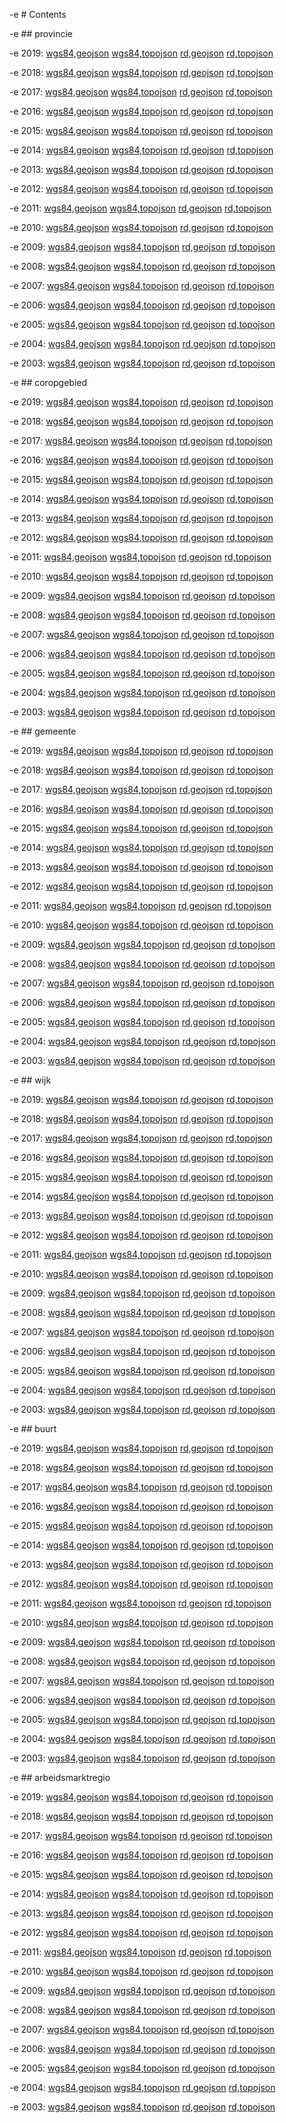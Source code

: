 -e # Contents

-e ## provincie 

-e 2019:
[wgs84,geojson](wgs84/provincie_2019.geojson)
[wgs84,topojson](wgs84/provincie_2019.topojson)
[rd,geojson](rd/provincie_2019.geojson)
[rd,topojson](rd/provincie_2019.topojson)

-e 2018:
[wgs84,geojson](wgs84/provincie_2018.geojson)
[wgs84,topojson](wgs84/provincie_2018.topojson)
[rd,geojson](rd/provincie_2018.geojson)
[rd,topojson](rd/provincie_2018.topojson)

-e 2017:
[wgs84,geojson](wgs84/provincie_2017.geojson)
[wgs84,topojson](wgs84/provincie_2017.topojson)
[rd,geojson](rd/provincie_2017.geojson)
[rd,topojson](rd/provincie_2017.topojson)

-e 2016:
[wgs84,geojson](wgs84/provincie_2016.geojson)
[wgs84,topojson](wgs84/provincie_2016.topojson)
[rd,geojson](rd/provincie_2016.geojson)
[rd,topojson](rd/provincie_2016.topojson)

-e 2015:
[wgs84,geojson](wgs84/provincie_2015.geojson)
[wgs84,topojson](wgs84/provincie_2015.topojson)
[rd,geojson](rd/provincie_2015.geojson)
[rd,topojson](rd/provincie_2015.topojson)

-e 2014:
[wgs84,geojson](wgs84/provincie_2014.geojson)
[wgs84,topojson](wgs84/provincie_2014.topojson)
[rd,geojson](rd/provincie_2014.geojson)
[rd,topojson](rd/provincie_2014.topojson)

-e 2013:
[wgs84,geojson](wgs84/provincie_2013.geojson)
[wgs84,topojson](wgs84/provincie_2013.topojson)
[rd,geojson](rd/provincie_2013.geojson)
[rd,topojson](rd/provincie_2013.topojson)

-e 2012:
[wgs84,geojson](wgs84/provincie_2012.geojson)
[wgs84,topojson](wgs84/provincie_2012.topojson)
[rd,geojson](rd/provincie_2012.geojson)
[rd,topojson](rd/provincie_2012.topojson)

-e 2011:
[wgs84,geojson](wgs84/provincie_2011.geojson)
[wgs84,topojson](wgs84/provincie_2011.topojson)
[rd,geojson](rd/provincie_2011.geojson)
[rd,topojson](rd/provincie_2011.topojson)

-e 2010:
[wgs84,geojson](wgs84/provincie_2010.geojson)
[wgs84,topojson](wgs84/provincie_2010.topojson)
[rd,geojson](rd/provincie_2010.geojson)
[rd,topojson](rd/provincie_2010.topojson)

-e 2009:
[wgs84,geojson](wgs84/provincie_2009.geojson)
[wgs84,topojson](wgs84/provincie_2009.topojson)
[rd,geojson](rd/provincie_2009.geojson)
[rd,topojson](rd/provincie_2009.topojson)

-e 2008:
[wgs84,geojson](wgs84/provincie_2008.geojson)
[wgs84,topojson](wgs84/provincie_2008.topojson)
[rd,geojson](rd/provincie_2008.geojson)
[rd,topojson](rd/provincie_2008.topojson)

-e 2007:
[wgs84,geojson](wgs84/provincie_2007.geojson)
[wgs84,topojson](wgs84/provincie_2007.topojson)
[rd,geojson](rd/provincie_2007.geojson)
[rd,topojson](rd/provincie_2007.topojson)

-e 2006:
[wgs84,geojson](wgs84/provincie_2006.geojson)
[wgs84,topojson](wgs84/provincie_2006.topojson)
[rd,geojson](rd/provincie_2006.geojson)
[rd,topojson](rd/provincie_2006.topojson)

-e 2005:
[wgs84,geojson](wgs84/provincie_2005.geojson)
[wgs84,topojson](wgs84/provincie_2005.topojson)
[rd,geojson](rd/provincie_2005.geojson)
[rd,topojson](rd/provincie_2005.topojson)

-e 2004:
[wgs84,geojson](wgs84/provincie_2004.geojson)
[wgs84,topojson](wgs84/provincie_2004.topojson)
[rd,geojson](rd/provincie_2004.geojson)
[rd,topojson](rd/provincie_2004.topojson)

-e 2003:
[wgs84,geojson](wgs84/provincie_2003.geojson)
[wgs84,topojson](wgs84/provincie_2003.topojson)
[rd,geojson](rd/provincie_2003.geojson)
[rd,topojson](rd/provincie_2003.topojson)

-e ## coropgebied 

-e 2019:
[wgs84,geojson](wgs84/coropgebied_2019.geojson)
[wgs84,topojson](wgs84/coropgebied_2019.topojson)
[rd,geojson](rd/coropgebied_2019.geojson)
[rd,topojson](rd/coropgebied_2019.topojson)

-e 2018:
[wgs84,geojson](wgs84/coropgebied_2018.geojson)
[wgs84,topojson](wgs84/coropgebied_2018.topojson)
[rd,geojson](rd/coropgebied_2018.geojson)
[rd,topojson](rd/coropgebied_2018.topojson)

-e 2017:
[wgs84,geojson](wgs84/coropgebied_2017.geojson)
[wgs84,topojson](wgs84/coropgebied_2017.topojson)
[rd,geojson](rd/coropgebied_2017.geojson)
[rd,topojson](rd/coropgebied_2017.topojson)

-e 2016:
[wgs84,geojson](wgs84/coropgebied_2016.geojson)
[wgs84,topojson](wgs84/coropgebied_2016.topojson)
[rd,geojson](rd/coropgebied_2016.geojson)
[rd,topojson](rd/coropgebied_2016.topojson)

-e 2015:
[wgs84,geojson](wgs84/coropgebied_2015.geojson)
[wgs84,topojson](wgs84/coropgebied_2015.topojson)
[rd,geojson](rd/coropgebied_2015.geojson)
[rd,topojson](rd/coropgebied_2015.topojson)

-e 2014:
[wgs84,geojson](wgs84/coropgebied_2014.geojson)
[wgs84,topojson](wgs84/coropgebied_2014.topojson)
[rd,geojson](rd/coropgebied_2014.geojson)
[rd,topojson](rd/coropgebied_2014.topojson)

-e 2013:
[wgs84,geojson](wgs84/coropgebied_2013.geojson)
[wgs84,topojson](wgs84/coropgebied_2013.topojson)
[rd,geojson](rd/coropgebied_2013.geojson)
[rd,topojson](rd/coropgebied_2013.topojson)

-e 2012:
[wgs84,geojson](wgs84/coropgebied_2012.geojson)
[wgs84,topojson](wgs84/coropgebied_2012.topojson)
[rd,geojson](rd/coropgebied_2012.geojson)
[rd,topojson](rd/coropgebied_2012.topojson)

-e 2011:
[wgs84,geojson](wgs84/coropgebied_2011.geojson)
[wgs84,topojson](wgs84/coropgebied_2011.topojson)
[rd,geojson](rd/coropgebied_2011.geojson)
[rd,topojson](rd/coropgebied_2011.topojson)

-e 2010:
[wgs84,geojson](wgs84/coropgebied_2010.geojson)
[wgs84,topojson](wgs84/coropgebied_2010.topojson)
[rd,geojson](rd/coropgebied_2010.geojson)
[rd,topojson](rd/coropgebied_2010.topojson)

-e 2009:
[wgs84,geojson](wgs84/coropgebied_2009.geojson)
[wgs84,topojson](wgs84/coropgebied_2009.topojson)
[rd,geojson](rd/coropgebied_2009.geojson)
[rd,topojson](rd/coropgebied_2009.topojson)

-e 2008:
[wgs84,geojson](wgs84/coropgebied_2008.geojson)
[wgs84,topojson](wgs84/coropgebied_2008.topojson)
[rd,geojson](rd/coropgebied_2008.geojson)
[rd,topojson](rd/coropgebied_2008.topojson)

-e 2007:
[wgs84,geojson](wgs84/coropgebied_2007.geojson)
[wgs84,topojson](wgs84/coropgebied_2007.topojson)
[rd,geojson](rd/coropgebied_2007.geojson)
[rd,topojson](rd/coropgebied_2007.topojson)

-e 2006:
[wgs84,geojson](wgs84/coropgebied_2006.geojson)
[wgs84,topojson](wgs84/coropgebied_2006.topojson)
[rd,geojson](rd/coropgebied_2006.geojson)
[rd,topojson](rd/coropgebied_2006.topojson)

-e 2005:
[wgs84,geojson](wgs84/coropgebied_2005.geojson)
[wgs84,topojson](wgs84/coropgebied_2005.topojson)
[rd,geojson](rd/coropgebied_2005.geojson)
[rd,topojson](rd/coropgebied_2005.topojson)

-e 2004:
[wgs84,geojson](wgs84/coropgebied_2004.geojson)
[wgs84,topojson](wgs84/coropgebied_2004.topojson)
[rd,geojson](rd/coropgebied_2004.geojson)
[rd,topojson](rd/coropgebied_2004.topojson)

-e 2003:
[wgs84,geojson](wgs84/coropgebied_2003.geojson)
[wgs84,topojson](wgs84/coropgebied_2003.topojson)
[rd,geojson](rd/coropgebied_2003.geojson)
[rd,topojson](rd/coropgebied_2003.topojson)

-e ## gemeente 

-e 2019:
[wgs84,geojson](wgs84/gemeente_2019.geojson)
[wgs84,topojson](wgs84/gemeente_2019.topojson)
[rd,geojson](rd/gemeente_2019.geojson)
[rd,topojson](rd/gemeente_2019.topojson)

-e 2018:
[wgs84,geojson](wgs84/gemeente_2018.geojson)
[wgs84,topojson](wgs84/gemeente_2018.topojson)
[rd,geojson](rd/gemeente_2018.geojson)
[rd,topojson](rd/gemeente_2018.topojson)

-e 2017:
[wgs84,geojson](wgs84/gemeente_2017.geojson)
[wgs84,topojson](wgs84/gemeente_2017.topojson)
[rd,geojson](rd/gemeente_2017.geojson)
[rd,topojson](rd/gemeente_2017.topojson)

-e 2016:
[wgs84,geojson](wgs84/gemeente_2016.geojson)
[wgs84,topojson](wgs84/gemeente_2016.topojson)
[rd,geojson](rd/gemeente_2016.geojson)
[rd,topojson](rd/gemeente_2016.topojson)

-e 2015:
[wgs84,geojson](wgs84/gemeente_2015.geojson)
[wgs84,topojson](wgs84/gemeente_2015.topojson)
[rd,geojson](rd/gemeente_2015.geojson)
[rd,topojson](rd/gemeente_2015.topojson)

-e 2014:
[wgs84,geojson](wgs84/gemeente_2014.geojson)
[wgs84,topojson](wgs84/gemeente_2014.topojson)
[rd,geojson](rd/gemeente_2014.geojson)
[rd,topojson](rd/gemeente_2014.topojson)

-e 2013:
[wgs84,geojson](wgs84/gemeente_2013.geojson)
[wgs84,topojson](wgs84/gemeente_2013.topojson)
[rd,geojson](rd/gemeente_2013.geojson)
[rd,topojson](rd/gemeente_2013.topojson)

-e 2012:
[wgs84,geojson](wgs84/gemeente_2012.geojson)
[wgs84,topojson](wgs84/gemeente_2012.topojson)
[rd,geojson](rd/gemeente_2012.geojson)
[rd,topojson](rd/gemeente_2012.topojson)

-e 2011:
[wgs84,geojson](wgs84/gemeente_2011.geojson)
[wgs84,topojson](wgs84/gemeente_2011.topojson)
[rd,geojson](rd/gemeente_2011.geojson)
[rd,topojson](rd/gemeente_2011.topojson)

-e 2010:
[wgs84,geojson](wgs84/gemeente_2010.geojson)
[wgs84,topojson](wgs84/gemeente_2010.topojson)
[rd,geojson](rd/gemeente_2010.geojson)
[rd,topojson](rd/gemeente_2010.topojson)

-e 2009:
[wgs84,geojson](wgs84/gemeente_2009.geojson)
[wgs84,topojson](wgs84/gemeente_2009.topojson)
[rd,geojson](rd/gemeente_2009.geojson)
[rd,topojson](rd/gemeente_2009.topojson)

-e 2008:
[wgs84,geojson](wgs84/gemeente_2008.geojson)
[wgs84,topojson](wgs84/gemeente_2008.topojson)
[rd,geojson](rd/gemeente_2008.geojson)
[rd,topojson](rd/gemeente_2008.topojson)

-e 2007:
[wgs84,geojson](wgs84/gemeente_2007.geojson)
[wgs84,topojson](wgs84/gemeente_2007.topojson)
[rd,geojson](rd/gemeente_2007.geojson)
[rd,topojson](rd/gemeente_2007.topojson)

-e 2006:
[wgs84,geojson](wgs84/gemeente_2006.geojson)
[wgs84,topojson](wgs84/gemeente_2006.topojson)
[rd,geojson](rd/gemeente_2006.geojson)
[rd,topojson](rd/gemeente_2006.topojson)

-e 2005:
[wgs84,geojson](wgs84/gemeente_2005.geojson)
[wgs84,topojson](wgs84/gemeente_2005.topojson)
[rd,geojson](rd/gemeente_2005.geojson)
[rd,topojson](rd/gemeente_2005.topojson)

-e 2004:
[wgs84,geojson](wgs84/gemeente_2004.geojson)
[wgs84,topojson](wgs84/gemeente_2004.topojson)
[rd,geojson](rd/gemeente_2004.geojson)
[rd,topojson](rd/gemeente_2004.topojson)

-e 2003:
[wgs84,geojson](wgs84/gemeente_2003.geojson)
[wgs84,topojson](wgs84/gemeente_2003.topojson)
[rd,geojson](rd/gemeente_2003.geojson)
[rd,topojson](rd/gemeente_2003.topojson)

-e ## wijk 

-e 2019:
[wgs84,geojson](wgs84/wijk_2019.geojson)
[wgs84,topojson](wgs84/wijk_2019.topojson)
[rd,geojson](rd/wijk_2019.geojson)
[rd,topojson](rd/wijk_2019.topojson)

-e 2018:
[wgs84,geojson](wgs84/wijk_2018.geojson)
[wgs84,topojson](wgs84/wijk_2018.topojson)
[rd,geojson](rd/wijk_2018.geojson)
[rd,topojson](rd/wijk_2018.topojson)

-e 2017:
[wgs84,geojson](wgs84/wijk_2017.geojson)
[wgs84,topojson](wgs84/wijk_2017.topojson)
[rd,geojson](rd/wijk_2017.geojson)
[rd,topojson](rd/wijk_2017.topojson)

-e 2016:
[wgs84,geojson](wgs84/wijk_2016.geojson)
[wgs84,topojson](wgs84/wijk_2016.topojson)
[rd,geojson](rd/wijk_2016.geojson)
[rd,topojson](rd/wijk_2016.topojson)

-e 2015:
[wgs84,geojson](wgs84/wijk_2015.geojson)
[wgs84,topojson](wgs84/wijk_2015.topojson)
[rd,geojson](rd/wijk_2015.geojson)
[rd,topojson](rd/wijk_2015.topojson)

-e 2014:
[wgs84,geojson](wgs84/wijk_2014.geojson)
[wgs84,topojson](wgs84/wijk_2014.topojson)
[rd,geojson](rd/wijk_2014.geojson)
[rd,topojson](rd/wijk_2014.topojson)

-e 2013:
[wgs84,geojson](wgs84/wijk_2013.geojson)
[wgs84,topojson](wgs84/wijk_2013.topojson)
[rd,geojson](rd/wijk_2013.geojson)
[rd,topojson](rd/wijk_2013.topojson)

-e 2012:
[wgs84,geojson](wgs84/wijk_2012.geojson)
[wgs84,topojson](wgs84/wijk_2012.topojson)
[rd,geojson](rd/wijk_2012.geojson)
[rd,topojson](rd/wijk_2012.topojson)

-e 2011:
[wgs84,geojson](wgs84/wijk_2011.geojson)
[wgs84,topojson](wgs84/wijk_2011.topojson)
[rd,geojson](rd/wijk_2011.geojson)
[rd,topojson](rd/wijk_2011.topojson)

-e 2010:
[wgs84,geojson](wgs84/wijk_2010.geojson)
[wgs84,topojson](wgs84/wijk_2010.topojson)
[rd,geojson](rd/wijk_2010.geojson)
[rd,topojson](rd/wijk_2010.topojson)

-e 2009:
[wgs84,geojson](wgs84/wijk_2009.geojson)
[wgs84,topojson](wgs84/wijk_2009.topojson)
[rd,geojson](rd/wijk_2009.geojson)
[rd,topojson](rd/wijk_2009.topojson)

-e 2008:
[wgs84,geojson](wgs84/wijk_2008.geojson)
[wgs84,topojson](wgs84/wijk_2008.topojson)
[rd,geojson](rd/wijk_2008.geojson)
[rd,topojson](rd/wijk_2008.topojson)

-e 2007:
[wgs84,geojson](wgs84/wijk_2007.geojson)
[wgs84,topojson](wgs84/wijk_2007.topojson)
[rd,geojson](rd/wijk_2007.geojson)
[rd,topojson](rd/wijk_2007.topojson)

-e 2006:
[wgs84,geojson](wgs84/wijk_2006.geojson)
[wgs84,topojson](wgs84/wijk_2006.topojson)
[rd,geojson](rd/wijk_2006.geojson)
[rd,topojson](rd/wijk_2006.topojson)

-e 2005:
[wgs84,geojson](wgs84/wijk_2005.geojson)
[wgs84,topojson](wgs84/wijk_2005.topojson)
[rd,geojson](rd/wijk_2005.geojson)
[rd,topojson](rd/wijk_2005.topojson)

-e 2004:
[wgs84,geojson](wgs84/wijk_2004.geojson)
[wgs84,topojson](wgs84/wijk_2004.topojson)
[rd,geojson](rd/wijk_2004.geojson)
[rd,topojson](rd/wijk_2004.topojson)

-e 2003:
[wgs84,geojson](wgs84/wijk_2003.geojson)
[wgs84,topojson](wgs84/wijk_2003.topojson)
[rd,geojson](rd/wijk_2003.geojson)
[rd,topojson](rd/wijk_2003.topojson)

-e ## buurt 

-e 2019:
[wgs84,geojson](wgs84/buurt_2019.geojson)
[wgs84,topojson](wgs84/buurt_2019.topojson)
[rd,geojson](rd/buurt_2019.geojson)
[rd,topojson](rd/buurt_2019.topojson)

-e 2018:
[wgs84,geojson](wgs84/buurt_2018.geojson)
[wgs84,topojson](wgs84/buurt_2018.topojson)
[rd,geojson](rd/buurt_2018.geojson)
[rd,topojson](rd/buurt_2018.topojson)

-e 2017:
[wgs84,geojson](wgs84/buurt_2017.geojson)
[wgs84,topojson](wgs84/buurt_2017.topojson)
[rd,geojson](rd/buurt_2017.geojson)
[rd,topojson](rd/buurt_2017.topojson)

-e 2016:
[wgs84,geojson](wgs84/buurt_2016.geojson)
[wgs84,topojson](wgs84/buurt_2016.topojson)
[rd,geojson](rd/buurt_2016.geojson)
[rd,topojson](rd/buurt_2016.topojson)

-e 2015:
[wgs84,geojson](wgs84/buurt_2015.geojson)
[wgs84,topojson](wgs84/buurt_2015.topojson)
[rd,geojson](rd/buurt_2015.geojson)
[rd,topojson](rd/buurt_2015.topojson)

-e 2014:
[wgs84,geojson](wgs84/buurt_2014.geojson)
[wgs84,topojson](wgs84/buurt_2014.topojson)
[rd,geojson](rd/buurt_2014.geojson)
[rd,topojson](rd/buurt_2014.topojson)

-e 2013:
[wgs84,geojson](wgs84/buurt_2013.geojson)
[wgs84,topojson](wgs84/buurt_2013.topojson)
[rd,geojson](rd/buurt_2013.geojson)
[rd,topojson](rd/buurt_2013.topojson)

-e 2012:
[wgs84,geojson](wgs84/buurt_2012.geojson)
[wgs84,topojson](wgs84/buurt_2012.topojson)
[rd,geojson](rd/buurt_2012.geojson)
[rd,topojson](rd/buurt_2012.topojson)

-e 2011:
[wgs84,geojson](wgs84/buurt_2011.geojson)
[wgs84,topojson](wgs84/buurt_2011.topojson)
[rd,geojson](rd/buurt_2011.geojson)
[rd,topojson](rd/buurt_2011.topojson)

-e 2010:
[wgs84,geojson](wgs84/buurt_2010.geojson)
[wgs84,topojson](wgs84/buurt_2010.topojson)
[rd,geojson](rd/buurt_2010.geojson)
[rd,topojson](rd/buurt_2010.topojson)

-e 2009:
[wgs84,geojson](wgs84/buurt_2009.geojson)
[wgs84,topojson](wgs84/buurt_2009.topojson)
[rd,geojson](rd/buurt_2009.geojson)
[rd,topojson](rd/buurt_2009.topojson)

-e 2008:
[wgs84,geojson](wgs84/buurt_2008.geojson)
[wgs84,topojson](wgs84/buurt_2008.topojson)
[rd,geojson](rd/buurt_2008.geojson)
[rd,topojson](rd/buurt_2008.topojson)

-e 2007:
[wgs84,geojson](wgs84/buurt_2007.geojson)
[wgs84,topojson](wgs84/buurt_2007.topojson)
[rd,geojson](rd/buurt_2007.geojson)
[rd,topojson](rd/buurt_2007.topojson)

-e 2006:
[wgs84,geojson](wgs84/buurt_2006.geojson)
[wgs84,topojson](wgs84/buurt_2006.topojson)
[rd,geojson](rd/buurt_2006.geojson)
[rd,topojson](rd/buurt_2006.topojson)

-e 2005:
[wgs84,geojson](wgs84/buurt_2005.geojson)
[wgs84,topojson](wgs84/buurt_2005.topojson)
[rd,geojson](rd/buurt_2005.geojson)
[rd,topojson](rd/buurt_2005.topojson)

-e 2004:
[wgs84,geojson](wgs84/buurt_2004.geojson)
[wgs84,topojson](wgs84/buurt_2004.topojson)
[rd,geojson](rd/buurt_2004.geojson)
[rd,topojson](rd/buurt_2004.topojson)

-e 2003:
[wgs84,geojson](wgs84/buurt_2003.geojson)
[wgs84,topojson](wgs84/buurt_2003.topojson)
[rd,geojson](rd/buurt_2003.geojson)
[rd,topojson](rd/buurt_2003.topojson)

-e ## arbeidsmarktregio 

-e 2019:
[wgs84,geojson](wgs84/arbeidsmarktregio_2019.geojson)
[wgs84,topojson](wgs84/arbeidsmarktregio_2019.topojson)
[rd,geojson](rd/arbeidsmarktregio_2019.geojson)
[rd,topojson](rd/arbeidsmarktregio_2019.topojson)

-e 2018:
[wgs84,geojson](wgs84/arbeidsmarktregio_2018.geojson)
[wgs84,topojson](wgs84/arbeidsmarktregio_2018.topojson)
[rd,geojson](rd/arbeidsmarktregio_2018.geojson)
[rd,topojson](rd/arbeidsmarktregio_2018.topojson)

-e 2017:
[wgs84,geojson](wgs84/arbeidsmarktregio_2017.geojson)
[wgs84,topojson](wgs84/arbeidsmarktregio_2017.topojson)
[rd,geojson](rd/arbeidsmarktregio_2017.geojson)
[rd,topojson](rd/arbeidsmarktregio_2017.topojson)

-e 2016:
[wgs84,geojson](wgs84/arbeidsmarktregio_2016.geojson)
[wgs84,topojson](wgs84/arbeidsmarktregio_2016.topojson)
[rd,geojson](rd/arbeidsmarktregio_2016.geojson)
[rd,topojson](rd/arbeidsmarktregio_2016.topojson)

-e 2015:
[wgs84,geojson](wgs84/arbeidsmarktregio_2015.geojson)
[wgs84,topojson](wgs84/arbeidsmarktregio_2015.topojson)
[rd,geojson](rd/arbeidsmarktregio_2015.geojson)
[rd,topojson](rd/arbeidsmarktregio_2015.topojson)

-e 2014:
[wgs84,geojson](wgs84/arbeidsmarktregio_2014.geojson)
[wgs84,topojson](wgs84/arbeidsmarktregio_2014.topojson)
[rd,geojson](rd/arbeidsmarktregio_2014.geojson)
[rd,topojson](rd/arbeidsmarktregio_2014.topojson)

-e 2013:
[wgs84,geojson](wgs84/arbeidsmarktregio_2013.geojson)
[wgs84,topojson](wgs84/arbeidsmarktregio_2013.topojson)
[rd,geojson](rd/arbeidsmarktregio_2013.geojson)
[rd,topojson](rd/arbeidsmarktregio_2013.topojson)

-e 2012:
[wgs84,geojson](wgs84/arbeidsmarktregio_2012.geojson)
[wgs84,topojson](wgs84/arbeidsmarktregio_2012.topojson)
[rd,geojson](rd/arbeidsmarktregio_2012.geojson)
[rd,topojson](rd/arbeidsmarktregio_2012.topojson)

-e 2011:
[wgs84,geojson](wgs84/arbeidsmarktregio_2011.geojson)
[wgs84,topojson](wgs84/arbeidsmarktregio_2011.topojson)
[rd,geojson](rd/arbeidsmarktregio_2011.geojson)
[rd,topojson](rd/arbeidsmarktregio_2011.topojson)

-e 2010:
[wgs84,geojson](wgs84/arbeidsmarktregio_2010.geojson)
[wgs84,topojson](wgs84/arbeidsmarktregio_2010.topojson)
[rd,geojson](rd/arbeidsmarktregio_2010.geojson)
[rd,topojson](rd/arbeidsmarktregio_2010.topojson)

-e 2009:
[wgs84,geojson](wgs84/arbeidsmarktregio_2009.geojson)
[wgs84,topojson](wgs84/arbeidsmarktregio_2009.topojson)
[rd,geojson](rd/arbeidsmarktregio_2009.geojson)
[rd,topojson](rd/arbeidsmarktregio_2009.topojson)

-e 2008:
[wgs84,geojson](wgs84/arbeidsmarktregio_2008.geojson)
[wgs84,topojson](wgs84/arbeidsmarktregio_2008.topojson)
[rd,geojson](rd/arbeidsmarktregio_2008.geojson)
[rd,topojson](rd/arbeidsmarktregio_2008.topojson)

-e 2007:
[wgs84,geojson](wgs84/arbeidsmarktregio_2007.geojson)
[wgs84,topojson](wgs84/arbeidsmarktregio_2007.topojson)
[rd,geojson](rd/arbeidsmarktregio_2007.geojson)
[rd,topojson](rd/arbeidsmarktregio_2007.topojson)

-e 2006:
[wgs84,geojson](wgs84/arbeidsmarktregio_2006.geojson)
[wgs84,topojson](wgs84/arbeidsmarktregio_2006.topojson)
[rd,geojson](rd/arbeidsmarktregio_2006.geojson)
[rd,topojson](rd/arbeidsmarktregio_2006.topojson)

-e 2005:
[wgs84,geojson](wgs84/arbeidsmarktregio_2005.geojson)
[wgs84,topojson](wgs84/arbeidsmarktregio_2005.topojson)
[rd,geojson](rd/arbeidsmarktregio_2005.geojson)
[rd,topojson](rd/arbeidsmarktregio_2005.topojson)

-e 2004:
[wgs84,geojson](wgs84/arbeidsmarktregio_2004.geojson)
[wgs84,topojson](wgs84/arbeidsmarktregio_2004.topojson)
[rd,geojson](rd/arbeidsmarktregio_2004.geojson)
[rd,topojson](rd/arbeidsmarktregio_2004.topojson)

-e 2003:
[wgs84,geojson](wgs84/arbeidsmarktregio_2003.geojson)
[wgs84,topojson](wgs84/arbeidsmarktregio_2003.topojson)
[rd,geojson](rd/arbeidsmarktregio_2003.geojson)
[rd,topojson](rd/arbeidsmarktregio_2003.topojson)

